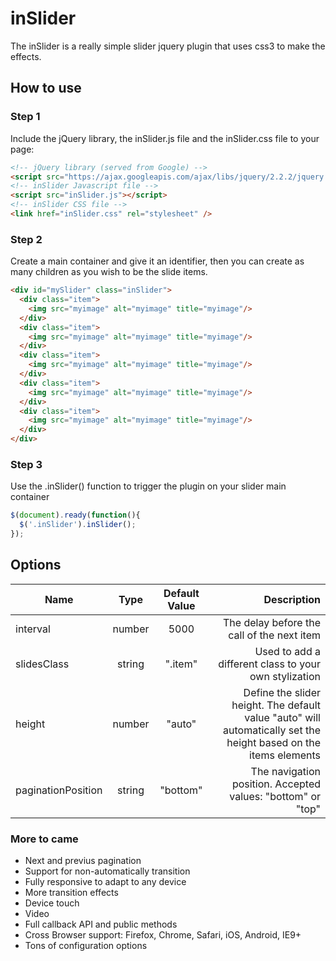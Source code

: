 # inSlider

The inSlider is a really simple slider jquery plugin that uses css3 to make the effects.

## How to use

### Step 1
Include the jQuery library, the inSlider.js file and the inSlider.css file to your page:

```html
<!-- jQuery library (served from Google) -->
<script src="https://ajax.googleapis.com/ajax/libs/jquery/2.2.2/jquery.min.js"></script>
<!-- inSlider Javascript file -->
<script src="inSlider.js"></script>
<!-- inSlider CSS file -->
<link href="inSlider.css" rel="stylesheet" />
```

### Step 2

Create a main container and give it an identifier, then you can create as many children as you wish to be the slide items.

```html
<div id="mySlider" class="inSlider">
  <div class="item">
    <img src="myimage" alt="myimage" title="myimage"/>
  </div>
  <div class="item">
    <img src="myimage" alt="myimage" title="myimage"/>
  </div>
  <div class="item">
    <img src="myimage" alt="myimage" title="myimage"/>
  </div>
  <div class="item">
    <img src="myimage" alt="myimage" title="myimage"/>
  </div>
  <div class="item">
    <img src="myimage" alt="myimage" title="myimage"/>
  </div>
</div>
```
### Step 3

Use the .inSlider() function to trigger the plugin on your slider main container

```javascript
$(document).ready(function(){
  $('.inSlider').inSlider();
});
```

## Options

| Name                  |  Type  | Default Value | Description       |
| -----------           |:------:|:-------------:| -----------------:|
| interval              | number | 5000          | The delay before the call of the next item |
| slidesClass           | string | ".item"       | Used to add a different class to your own stylization |
| height                | number | "auto"        | Define the slider height. The default value "auto" will automatically set the height based on the items elements |
| paginationPosition    | string | "bottom"      | The navigation position. Accepted values: "bottom" or "top" |

### More to came
* Next and previus pagination
* Support for non-automatically transition
* Fully responsive to adapt to any device
* More transition effects
* Device touch
* Video
* Full callback API and public methods
* Cross Browser support: Firefox, Chrome, Safari, iOS, Android, IE9+
* Tons of configuration options